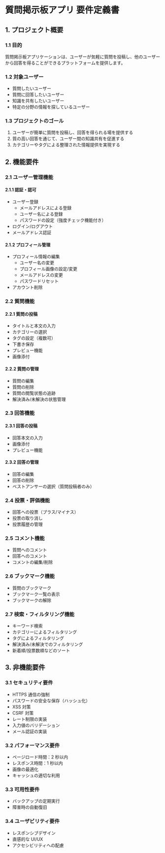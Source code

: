 # 質問掲示板アプリ 要件定義書

## 1. プロジェクト概要

### 1.1 目的

質問掲示板アプリケーションは、ユーザーが気軽に質問を投稿し、他のユーザーから回答を得ることができるプラットフォームを提供します。

### 1.2 対象ユーザー

- 質問したいユーザー
- 質問に回答したいユーザー
- 知識を共有したいユーザー
- 特定の分野の情報を探しているユーザー

### 1.3 プロジェクトのゴール

1. ユーザーが簡単に質問を投稿し、回答を得られる場を提供する
2. 質の高い回答を通じて、ユーザー間の知識共有を促進する
3. カテゴリーやタグによる整理された情報提供を実現する

## 2. 機能要件

### 2.1 ユーザー管理機能

#### 2.1.1 認証・認可

- ユーザー登録
  - メールアドレスによる登録
  - ユーザー名による登録
  - パスワードの設定（強度チェック機能付き）
- ログイン/ログアウト
- メールアドレス認証

#### 2.1.2 プロフィール管理

- プロフィール情報の編集
  - ユーザー名の変更
  - プロフィール画像の設定/変更
  - メールアドレスの変更
  - パスワードリセット
- アカウント削除

### 2.2 質問機能

#### 2.2.1 質問の投稿

- タイトルと本文の入力
- カテゴリーの選択
- タグの設定（複数可）
- 下書き保存
- プレビュー機能
- 画像添付

#### 2.2.2 質問の管理

- 質問の編集
- 質問の削除
- 質問の閲覧状態の追跡
- 解決済み/未解決の状態管理

### 2.3 回答機能

#### 2.3.1 回答の投稿

- 回答本文の入力
- 画像添付
- プレビュー機能

#### 2.3.2 回答の管理

- 回答の編集
- 回答の削除
- ベストアンサーの選択（質問投稿者のみ）

### 2.4 投票・評価機能

- 回答への投票（プラス/マイナス）
- 投票の取り消し
- 投票履歴の管理

### 2.5 コメント機能

- 質問へのコメント
- 回答へのコメント
- コメントの編集/削除

### 2.6 ブックマーク機能

- 質問のブックマーク
- ブックマーク一覧の表示
- ブックマークの解除

### 2.7 検索・フィルタリング機能

- キーワード検索
- カテゴリーによるフィルタリング
- タグによるフィルタリング
- 解決済み/未解決でのフィルタリング
- 新着順/投票数順などのソート

## 3. 非機能要件

### 3.1 セキュリティ要件

- HTTPS 通信の強制
- パスワードの安全な保存（ハッシュ化）
- XSS 対策
- CSRF 対策
- レート制限の実装
- 入力値のバリデーション
- メール認証の実装

### 3.2 パフォーマンス要件

- ページロード時間：2 秒以内
- レスポンス時間：1 秒以内
- 画像の最適化
- キャッシュの適切な利用

### 3.3 可用性要件

- バックアップの定期実行
- 障害時の自動復旧

### 3.4 ユーザビリティ要件

- レスポンシブデザイン
- 直感的な UI/UX
- アクセシビリティへの配慮
